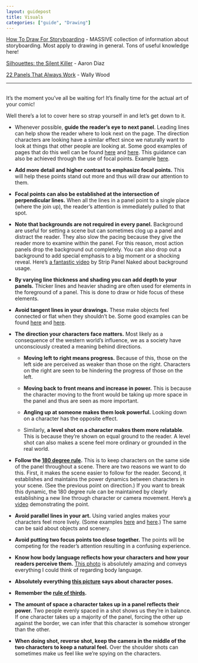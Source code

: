 ```yaml
---
layout: guidepost
title: Visuals
categories: ["guide", "Drawing"]
---
```

[How To Draw For Storyboarding](http://www.floobynooby.com/comp1.html) - MASSIVE collection of information about storyboarding. Most apply to drawing in general. Tons of useful knowledge here!

[Silhouettes: the Silent Killer](http://dresdencodak.tumblr.com/post/1279958363/silhouettes-the-silent-killer) - Aaron Diaz

[22 Panels That Always Work](http://momentofcerebus.blogspot.ca/2012/07/wally-woods-22-panels-that-always-work.html) - Wally Wood

<hr><br>
It’s the moment you’ve all be waiting for! It’s finally time for the actual art of your comic!

Well there’s a lot to cover here so strap yourself in and let’s get down to it.

- Whenever possible, **guide the reader’s eye to next panel**. Leading lines can help show the reader where to look next on the page. The direction characters are looking have a similar effect since we naturally want to look at things that other people are looking at. Some good examples of pages that do this well can be found [here](http://www.webcomicalliance.com/wp-content/uploads/2012/07/10-batman2.jpg) and [here](http://www.webcomicalliance.com/wp-content/uploads/2012/07/01Batroc-vs-Capn.jpg). This guidance can also be achieved through the use of focal points. Example [here](http://www.webcomicalliance.com/wp-content/uploads/2012/07/08-supermonkey.jpg).

- **Add more detail and higher contrast to emphasize focal points.** This will help these points stand out more and thus will draw our attention to them.

- **Focal points can also be established at the intersection of perpendicular lines.** When all the lines in a panel point to a single place (where the join up), the reader’s attention is immediately pulled to that spot.

- **Note that backgrounds are not required in every panel.** Background are useful for setting a scene but can sometimes clog up a panel and distract the reader. They also slow the pacing because they give the reader more to examine within the panel. For this reason, most action panels drop the background out completely. You can also drop out a background to add special emphasis to a big moment or a shocking reveal. Here’s [a fantastic video](https://www.youtube.com/watch?v=KbMj9f0mcBA) by Strip Panel Naked about background usage.

- **By varying line thickness and shading you can add depth to your panels.** Thicker lines and heavier shading are often used for elements in the foreground of a panel. This is done to draw or hide focus of these elements.

- **Avoid tangent lines in your drawings.** These make objects feel connected or flat when they shouldn’t be. Some good examples can be found [here](https://schweizercomics.tumblr.com/post/11966164633/the-schweizer-guide-to-spotting-tangents) and [here](http://emptyeasel.com/2008/11/18/avoiding-tangents-9-visual-blunders-every-artist-should-watch-out-for/).

- **The direction your characters face matters.** Most likely as a consequence of the western world’s influence, we as a society have unconsciously created a meaning behind directions.

    - **Moving left to right means progress.** Because of this, those on the left side are perceived as weaker than those on the right. Characters on the right are seen to be hindering the progress of those on the left.
    
    - **Moving back to front means and increase in power.** This is because the character moving to the front would be taking up more space in the panel and thus are seen as more important.
    
    - **Angling up at someone makes them look powerful.** Looking down on a character has the opposite effect.
    
    - Similarly, **a level shot on a character makes them more relatable**. This is because they’re shown on equal ground to the reader. A level shot can also makes a scene feel more ordinary or grounded in the real world.

- **Follow the [180 degree rule](http://www.floobynooby.com/IPUB/axislines.png).** This is to keep characters on the same side of the panel throughout a scene. There are two reasons we want to do this. First, it makes the scene easier to follow for the reader. Second, it establishes and maintains the power dynamics between characters in your scene. (See the previous point on direction.) If you want to break this dynamic, the 180 degree rule can be maintained by clearly establishing a new line through character or camera movement. Here’s [a video](https://www.youtube.com/watch?v=G4KFM_CLoQ0) demonstrating the point.

- **Avoid parallel lines in your art.** Using varied angles makes your characters feel more lively. (Some examples [here](https://s-media-cache-ak0.pinimg.com/736x/a0/72/62/a07262d07e4a062025f32cdd898375ca.jpg) and [here](https://s-media-cache-ak0.pinimg.com/736x/5e/1e/b7/5e1eb73268592a0ea8c32908afdad77e.jpg).) The same can be said about objects and scenery.

- **Avoid putting two focus points too close together.** The points will be competing for the reader’s attention resulting in a confusing experience.

- **Know how body language reflects how your characters and how your readers perceive them.** [This photo](http://www.floobynooby.com/boards/bl.png) is absolutely amazing and conveys everything I could think of regarding body language.

- **Absolutely everything [this picture](http://www.floobynooby.com/IPUB/Twinning.jpg) says about character poses.**

- **Remember the [rule of thirds](https://en.wikipedia.org/wiki/Rule_of_thirds).**

- **The amount of space a character takes up in a panel reflects their power.** Two people evenly spaced in a shot shows us they’re in balance. If one character takes up a majority of the panel, forcing the other up against the border, we can infer that this character is somehow stronger than the other.

- **When doing shot, reverse shot, keep the camera in the middle of the two characters to keep a natural feel.** Over the shoulder shots can sometimes make us feel like we’re spying on the characters.
